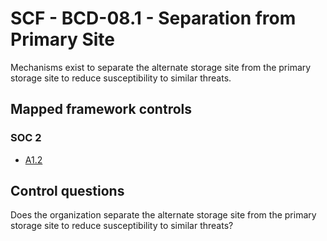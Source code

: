 # SCF - BCD-08.1 - Separation from Primary Site
Mechanisms exist to separate the alternate storage site from the primary storage site to reduce susceptibility to similar threats.
## Mapped framework controls
### SOC 2
- [A1.2](../soc2/a12.md)
  
## Control questions
Does the organization separate the alternate storage site from the primary storage site to reduce susceptibility to similar threats?
  